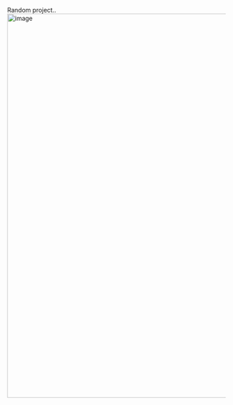 Random project..
<img width="1492" height="883" alt="image" src="https://github.com/user-attachments/assets/063d485f-de87-4906-944d-434d3aafe622" />
